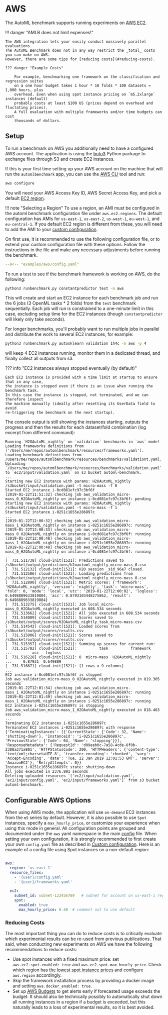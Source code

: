 # AWS

The AutoML benchmark supports running experiments on [AWS EC2](https://aws.amazon.com/ec2/).

!!! danger "AMLB does not limit expenses!"

    The AWS integration lets your easily conduct massively parallel evaluations.
    The AutoML Benchmark does not in any way restrict the _total_ costs you can make on AWS.
    However, there are some tips for [reducing costs](#reducing-costs).

    ??? danger "Example Costs"

        For example, benchmarking one framework on the classification and regression suites
        on a one hour budget takes 1 hour * 10 folds * 100 datasets = 1,000 hours, plus
        overhead. Even when using spot instance pricing on `m5.2xlarge` instances (default)
        probably costs at least $100 US (prices depend on overhead and fluctating prices).
        A full evaluation with multiple frameworks and/or time budgets can cost
        thousands of dollars.


## Setup

To run a benchmark on AWS you additionally need to have a configured AWS account.
The application is using the [boto3](https://boto3.amazonaws.com/v1/documentation/api/latest/index.html)
Python package to exchange files through S3 and create EC2 instances.

If this is your first time setting up your AWS account on the machine that will run the
`automlbenchmark` app, you can use the [AWS CLI](http://aws.amazon.com/cli/) tool and run:
 ```bash
 aws configure
 ```
You will need your AWS Access Key ID, AWS Secret Access Key, and pick a default [EC2 region](https://docs.aws.amazon.com/AWSEC2/latest/UserGuide/using-regions-availability-zones.html#concepts-available-regions).

!!! note "Selecting a Region"
    To use a region, an AMI must be configured in the automl benchmark configuration file
    under `aws.ec2.regions`. The default configuration has AMIs for `us-east-1`,
    `us-east-2`, `us-west-1`, `eu-west-1`, and `eu-central-1`. If you default EC2
    region is different from these, you will need to add the AMI to your [custom configuration](configuration.md#custom-configurations).

On first use, it is recommended to use the following configuration file, or to extend
your custom configuration file with these options. Follow the instructions in the file
and make any necessary adjustments before running the benchmark.

```yaml title="Starting AWS Configuration"
--8<-- "examples/aws/config.yaml"
```

To run a test to see if the benchmark framework is working on AWS, do the following:

```bash
python3 runbenchmark.py constantpredictor test -m aws
```

This will create and start an EC2 instance for each benchmark job and run the 6 jobs
(3 OpenML tasks * 2 folds) from the `test` benchmark sequentially.
Each job will run is constrained to a one-minute limit in this case, excluding setup
time for the EC2 instances (though `constantpredictor` will likely only take seconds).

For longer benchmarks, you'll probably want to run multiple jobs in parallel and
distribute the work to several EC2 instances, for example:
```bash
python3 runbenchmark.py autosklearn validation 1h4c -m aws -p 4
```
will keep 4 EC2 instances running, monitor them in a dedicated thread, and finally collect all outputs from s3.

??? info "EC2 Instances always stopped eventually (by default)"

    Each EC2 instance is provided with a time limit at startup to ensure that in any case,
    the instance is stopped even if there is an issue when running the benchmark task.
    In this case the instance is stopped, not terminated, and we can therefore inspect
    the machine manually (ideally after resetting its UserData field to avoid
    re-triggering the benchmark on the next startup).

The console output is still showing the instances starting, outputs the progress and
then the results for each dataset/fold combination (log excerpt from different command):

```{.text .limit_max_height title="Example output benchmarking H2O on AWS"}
Running `H2OAutoML_nightly` on `validation` benchmarks in `aws` mode!
Loading frameworks definitions from ['/Users/me/repos/automlbenchmark/resources/frameworks.yaml'].
Loading benchmark definitions from /Users/me/repos/automlbenchmark/resources/benchmarks/validationt.yaml.
Uploading `/Users/me/repos/automlbenchmark/resources/benchmarks/validation.yaml` to `ec2/input/validation.yaml` on s3 bucket automl-benchmark.
...
Starting new EC2 instance with params: H2OAutoML_nightly /s3bucket/input/validation.yaml -t micro-mass -f 0
Started EC2 instance i-0cd081efc97c3bf6f
[2019-01-22T11:51:32] checking job aws_validation_micro-mass_0_H2OAutoML_nightly on instance i-0cd081efc97c3bf6f: pending
Starting new EC2 instance with params: H2OAutoML_nightly /s3bucket/input/validation.yaml -t micro-mass -f 1
Started EC2 instance i-0251c1655e286897c
...
[2019-01-22T12:00:32] checking job aws_validation_micro-mass_1_H2OAutoML_nightly on instance i-0251c1655e286897c: running
[2019-01-22T12:00:33] checking job aws_validation_micro-mass_0_H2OAutoML_nightly on instance i-0cd081efc97c3bf6f: running
[2019-01-22T12:00:48] checking job aws_validation_micro-mass_1_H2OAutoML_nightly on instance i-0251c1655e286897c: running
[2019-01-22T12:00:48] checking job aws_validation_micro-mass_0_H2OAutoML_nightly on instance i-0cd081efc97c3bf6f: running
...
[  731.511738] cloud-init[1521]: Predictions saved to /s3bucket/output/predictions/h2oautoml_nightly_micro-mass_0.csv
[  731.512132] cloud-init[1521]: H2O session _sid_96e7 closed.
[  731.512506] cloud-init[1521]: Loading predictions from /s3bucket/output/predictions/h2oautoml_nightly_micro-mass_0.csv
[  731.512890] cloud-init[1521]: Metric scores: {'framework': 'H2OAutoML_nightly', 'version': 'nightly', 'task': 'micro-mass', 'fold': 0, 'mode': 'local', 'utc': '2019-01-22T12:00:02', 'logloss': 0.6498889633819804, 'acc': 0.8793103448275862, 'result': 0.6498889633819804}
[  731.513275] cloud-init[1521]: Job local_micro-mass_0_H2OAutoML_nightly executed in 608.534 seconds
[  731.513662] cloud-init[1521]: All jobs executed in 608.534 seconds
[  731.514089] cloud-init[1521]: Scores saved to /s3bucket/output/scores/H2OAutoML_nightly_task_micro-mass.csv
[  731.514542] cloud-init[1521]: Loaded scores from /s3bucket/output/scores/results.csv
[  731.515006] cloud-init[1521]: Scores saved to /s3bucket/output/scores/results.csv
[  731.515357] cloud-init[1521]: Summing up scores for current run:
[  731.515782] cloud-init[1521]:          task          framework    ...         acc   logloss
[  731.516228] cloud-init[1521]: 0  micro-mass  H2OAutoML_nightly    ...     0.87931  0.649889
[  731.516671] cloud-init[1521]: [1 rows x 9 columns]
...
EC2 instance i-0cd081efc97c3bf6f is stopped
Job aws_validation_micro-mass_0_H2OAutoML_nightly executed in 819.305 seconds
[2019-01-22T12:01:34] checking job aws_validation_micro-mass_1_H2OAutoML_nightly on instance i-0251c1655e286897c: running
[2019-01-22T12:01:49] checking job aws_validation_micro-mass_1_H2OAutoML_nightly on instance i-0251c1655e286897c: running
EC2 instance i-0251c1655e286897c is stopping
Job aws_validation_micro-mass_1_H2OAutoML_nightly executed in 818.463 seconds
...
Terminating EC2 instances i-0251c1655e286897c
Terminated EC2 instances i-0251c1655e286897c with response {'TerminatingInstances': [{'CurrentState': {'Code': 32, 'Name': 'shutting-down'}, 'InstanceId': 'i-0251c1655e286897c', 'PreviousState': {'Code': 64, 'Name': 'stopping'}}], 'ResponseMetadata': {'RequestId': 'd09eeb0c-7a58-4cde-8f8b-2308a371a801', 'HTTPStatusCode': 200, 'HTTPHeaders': {'content-type': 'text/xml;charset=UTF-8', 'transfer-encoding': 'chunked', 'vary': 'Accept-Encoding', 'date': 'Tue, 22 Jan 2019 12:01:53 GMT', 'server': 'AmazonEC2'}, 'RetryAttempts': 0}}
Instance i-0251c1655e286897c state: shutting-down
All jobs executed in 2376.891 seconds
Deleting uploaded resources `['ec2/input/validation.yaml', 'ec2/input/config.yaml', 'ec2/input/frameworks.yaml']` from s3 bucket automl-benchmark.
```


## Configurable AWS Options

When using AWS mode, the application will use `on-demand` EC2 instances from the `m5`
series by default. However, it is also possible to use `Spot` instances, specify a
`max_hourly_price`, or customize your experience when using this mode in general.
All configuration points are grouped and documented under the `aws` yaml namespace in
the main [config](GITHUB/resources/config.yaml) file.
When setting  your own configuration, it is strongly recommended to first create your
own `config.yaml` file as described in [Custom configuration](configuration.md#custom-configurations).
Here is an example of a config file using Spot instances on a non-default region:
```yaml

aws:
  region: 'us-east-1'
  resource_files:
    - '{user}/config.yaml'
    - '{user}/frameworks.yaml'

  ec2:
    subnet_id: subnet-123456789   # subnet for account on us-east-1 region
    spot:
      enabled: true
      max_hourly_price: 0.40  # comment out to use default
```

### Reducing Costs

The most important thing you can do to reduce costs is to critically evaluate which
experimental results can be re-used from previous publications. That said, when
conducting new experiments on AWS we have the following recommendations to reduce costs:

 - Use spot instances with a fixed maximum price: set `aws.ec2.spot.enabled: true` and `aws.ec2.spot.max_hourly_price`.
   Check which region has [the lowest spot instance prices](https://aws.amazon.com/ec2/spot/)
   and configure `aws.region` accordingly.
 - Skip the framework installation process by providing a docker image and setting `aws.docker_enabled: true`.
 - Set up [AWS Budgets](https://aws.amazon.com/aws-cost-management/aws-budgets/)
   to get alerts early if forecasted usage exceeds the budget. It should also be
   technically possibly to automatically shut down all running instances in a region
   if a budget is exceeded, but this naturally leads to a loss of experimental results, so
   it is best avoided.
